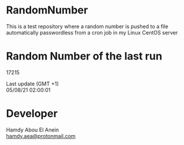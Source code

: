 # RandomNumber    
This is a test repository where a random number is pushed to a file automatically passwordless from a cron job in my Linux CentOS server    
# Random Number of the last run   
17215
      
Last update (GMT +1)    
05/08/21 02:00:01
# Developer    
Hamdy Abou El Anein   
hamdy.aea@protonmail.com
